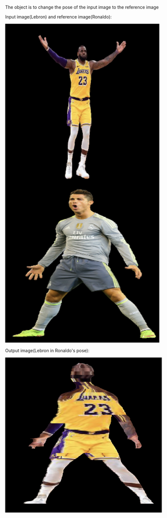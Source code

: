 The object is to change the pose of the input image to the reference image

Input image(Lebron) and reference image(Ronaldo):

![](https://github.com/mifanbing/ChangePose/blob/main/input.png)

Output image(Lebron in Ronaldo's pose):

![](https://github.com/mifanbing/ChangePose/blob/main/output1.png)
